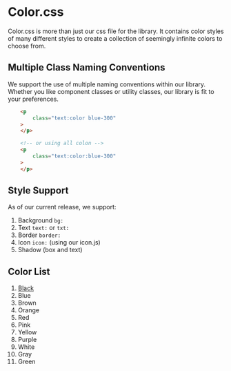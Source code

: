 # Color.css

Color.css is more than just our css file for the library. It contains color styles of many different styles
to create a collection of seemingly infinite colors to choose from.

## Multiple Class Naming Conventions

We support the use of multiple naming conventions within our library. Whether you like component classes or utility classes,
our library is fit to your preferences.

```html
    <p
        class="text:color blue-300"
    >
    </p>

    <!-- or using all colon -->
    <p
        class="text:color:blue-300"
    >
    </p>
```

## Style Support

As of our current release, we support:

1. Background `bg:`
2. Text `text:` or `txt:`
3. Border `border:`
4. Icon `icon:` (using our icon.js)
5. Shadow (box and text)

## Color List

1. [Black](/docs/berilliumCSS/color/colors/black.md)
2. Blue
3. Brown
4. Orange
5. Red
6. Pink
7. Yellow
8. Purple
9. White
10. Gray
11. Green
